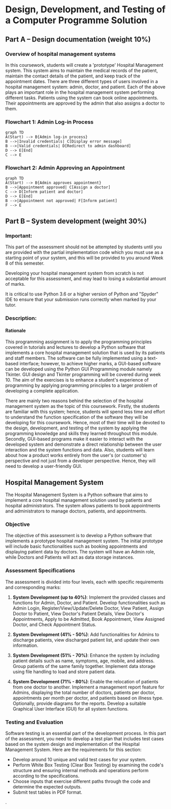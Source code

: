 # Design, Development, and Testing of a Computer Programme Solution

## Part A – Design documentation (weight 10%)

### Overview of hospital management systems

In this coursework, students will create a 'prototype' Hospital Management system. This system aims to maintain the medical records of the patient, maintain the contact details of the patient, and keep track of the appointment dates. There are three different types of users involved in a hospital management system: admin, doctor, and patient. Each of the above plays an important role in the hospital management system performing different tasks. Patients using the system can book online appointments. Their appointments are approved by the admin that also assigns a doctor to them.

### Flowchart 1: Admin Log-in Process

```mermaid
graph TD
A(Start) --> B{Admin log-in process}
B -->|Invalid credentials| C[Display error message]
B -->|Valid credentials| D[Redirect to admin dashboard]
D --> E[End]
C --> E
```

### Flowchart 2: Admin Approving an Appointment

```mermaid
graph TD
A(Start) --> B{Admin approves appointment}
B -->|Appointment approved| C[Assign a doctor]
C --> D[Inform patient and doctor]
D --> E[End]
B -->|Appointment not approved| F[Inform patient]
F --> E
```

## Part B – System development (weight 30%)

### Important:

This part of the assessment should not be attempted by students until you are provided with the partial implementation code which you must use as a starting point of your system, and this will be provided to you around Week 8 of this semester.

Developing your hospital management system from scratch is not acceptable for this assessment, and may lead to losing a substantial amount of marks.

It is critical to use Python 3.6 or a higher version of Python and "Spyder" IDE to ensure that your submission runs correctly when marked by your tutor.

### Description:

#### Rationale

This programming assignment is to apply the programming principles covered in tutorials and lectures to develop a Python software that implements a core hospital management solution that is used by its patients and staff members. The software can be fully implemented using a text-based interface; however, to achieve higher marks, a GUI-based software can be developed using the Python GUI Programming module namely Tkinter. GUI design and Tkinter programming will be covered during week 10. The aim of the exercises is to enhance a student's experience of programming by applying programming principles to a larger problem of developing a complete application.

There are mainly two reasons behind the selection of the hospital management system as the topic of this coursework. Firstly, the students are familiar with this system; hence, students will spend less time and effort to understand the function specification of the software they will be developing for this coursework. Hence, most of their time will be devoted to the design, development, and testing of the system by applying the programming knowledge and skills they learned throughout this module. Secondly, GUI-based programs make it easier to interact with the developed system and demonstrate a direct relationship between the user interaction and the system functions and data. Also, students will learn about how a product works entirely from the user's (or customer's) perspective and not just from a developer perspective. Hence, they will need to develop a user-friendly GUI.

## Hospital Management System

The Hospital Management System is a Python software that aims to implement a core hospital management solution used by patients and hospital administrators. The system allows patients to book appointments and administrators to manage doctors, patients, and appointments.

### Objective

The objective of this assessment is to develop a Python software that implements a prototype hospital management system. The initial prototype will include basic functionalities such as booking appointments and displaying patient data by doctors. The system will have an Admin role, while Doctors and Patients will act as data storage instances.

### Assessment Specifications

The assessment is divided into four levels, each with specific requirements and corresponding marks:

1. **System Development (up to 40%)**: Implement the provided classes and functions for Admin, Doctor, and Patient. Develop functionalities such as Admin Login, Register/View/Update/Delete Doctor, View Patient, Assign Doctor to Patient, View Doctor's Patient Details, View Doctor's Appointments, Apply to be Admitted, Book Appointment, View Assigned Doctor, and Check Appointment Status.

2. **System Development (41% - 50%)**: Add functionalities for Admins to discharge patients, view discharged patient list, and update their own information.

3. **System Development (51% - 70%)**: Enhance the system by including patient details such as name, symptoms, age, mobile, and address. Group patients of the same family together. Implement data storage using file handling to load and store patient data.

4. **System Development (71% - 80%)**: Enable the relocation of patients from one doctor to another. Implement a management report feature for Admins, displaying the total number of doctors, patients per doctor, appointments per month per doctor, and patients based on illness type. Optionally, provide diagrams for the reports. Develop a suitable Graphical User Interface (GUI) for all system functions.

### Testing and Evaluation

Software testing is an essential part of the development process. In this part of the assessment, you need to develop a test plan that includes test cases based on the system design and implementation of the Hospital Management System. Here are the requirements for this section:

- Develop around 10 unique and valid test cases for your system.
- Perform White Box Testing (Clear Box Testing) by examining the code's structure and ensuring internal methods and operations perform according to the specifications.
- Choose inputs that exercise different paths through the code and determine the expected outputs.
- Submit test tables in PDF format.



.
